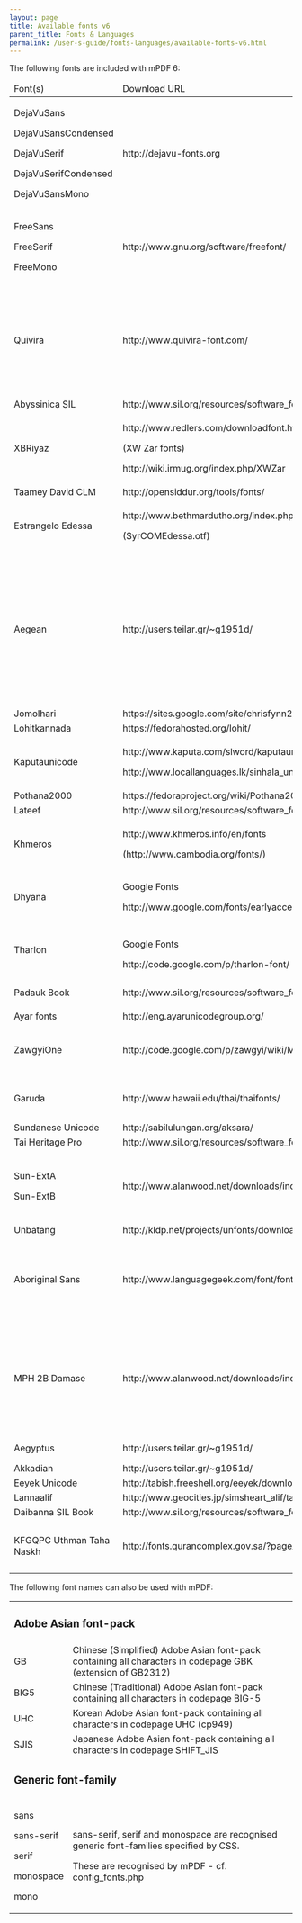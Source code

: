 ```yaml
---
layout: page
title: Available fonts v6
parent_title: Fonts & Languages
permalink: /user-s-guide/fonts-languages/available-fonts-v6.html
---
```


<div id="bpmbook" class="bpmbook" style="direction:ltr;">
<div class="topic_user_field">
<div id="U0">
<p>The following fonts are included with mPDF 6:</p>
<table class="bpmTopic"> <thead>
<tr>
<td>Font(s)</td>
<td>Download URL</td>
<td>Copyright / License

</td>
<td>Coverage</td>
</tr>
</thead> <tbody>
<tr>
<td>
<p>DejaVuSans</p>
<p>DejaVuSansCondensed</p>
<p>DejaVuSerif</p>
<p>DejaVuSerifCondensed</p>
<p>DejaVuSansMono</p>
</td>
<td>http://dejavu-fonts.org</td>
<td>
<p>© Bitstream</p>
<p>http://dejavu-fonts.org/wiki/License</p>
</td>
<td>[Numerous]</td>
</tr>
<tr>
<td>
<p>FreeSans</p>
<p>FreeSerif</p>
<p>FreeMono</p>
</td>
<td>http://www.gnu.org/software/freefont/</td>
<td>
<p>GNU GPL v3</p>
</td>
<td>
<p>[Numerous incl. Indic]</p>
</td>
</tr>
<tr>
<td>Quivira</td>
<td>http://www.quivira-font.com/</td>
<td>
<p><i><span>free for any use</span></i></p>
</td>
<td>
<p>Coptic</p>
<p>Buhid</p>
<p>Tagalog</p>
<p>Tagbanwa</p>
<p>Lisu</p>
</td>
</tr>
<tr>
<td>Abyssinica SIL</td>
<td>http://www.sil.org/resources/software_fonts/abyssinica-sil</td>
<td><a href="http://scripts.sil.org/ofl" target="_blank">SIL Open Font License</a></td>
<td>Ethiopic</td>
</tr>
<tr>
<td>XBRiyaz</td>
<td>
<p>http://www.redlers.com/downloadfont.html</p>
<p>(<span>XW Zar fonts)</span></p>
<p><span>http://wiki.irmug.org/index.php/XWZar</span></p>
</td>
<td><a href="http://scripts.sil.org/ofl" target="_blank">SIL Open Font License</a></td>
<td>Arabic</td>
</tr>
<tr>
<td>Taamey David CLM

</td>
<td>http://opensiddur.org/tools/fonts/</td>
<td>GNU GPL 2 

</td>
<td>Hebrew</td>
</tr>
<tr>
<td>
<p>Estrangelo Edessa</p>
</td>
<td>
<p>http://www.bethmardutho.org/index.php/resources/fonts.html</p>
<p>(SyrCOMEdessa.otf)</p>
</td>
<td>Adapted licence (free to use/share)

</td>
<td>Syriac</td>
</tr>
<tr>
<td>Aegean</td>
<td>http://users.teilar.gr/~g1951d/</td>
<td><i><span>free for any use</span></i></td>
<td>
<p>Carian</p>
<p>Lycian</p>
<p>Lydian</p>
<p>Phoenecian</p>
<p>Ugaritic</p>
<p>Linear B</p>
<p>Old Italic</p>
</td>
</tr>
<tr>
<td>Jomolhari</td>
<td>https://sites.google.com/site/chrisfynn2/home/fonts/jomolhari</td>
<td><a href="http://scripts.sil.org/ofl" target="_blank">SIL Open Font License</a></td>
<td>Tibetan</td>
</tr>
<tr>
<td>Lohitkannada</td>
<td>https://fedorahosted.org/lohit/ 

</td>
<td><a href="http://scripts.sil.org/ofl" target="_blank">SIL Open Font License</a> 

</td>
<td>Kannada</td>
</tr>
<tr>
<td>Kaputaunicode</td>
<td>
<p>http://www.kaputa.com/slword/kaputaunicode.htm</p>
<p>http://www.locallanguages.lk/sinhala_unicode_converters</p>
</td>
<td>
<p>Free</p>
<p>Sri Lanka Web Community Center</p>
</td>
<td>Sinhala</td>
</tr>
<tr>
<td>Pothana2000</td>
<td>https://fedoraproject.org/wiki/Pothana2000_fonts</td>
<td>GNU GPL v2+</td>
<td>Telugu</td>
</tr>
<tr>
<td>Lateef</td>
<td>http://www.sil.org/resources/software_fonts/lateef</td>
<td><a href="http://scripts.sil.org/ofl" target="_blank">SIL Open Font License</a></td>
<td>Sindhi</td>
</tr>
<tr>
<td>Khmeros</td>
<td>
<p>http://www.khmeros.info/en/fonts</p>
<p>(http://www.cambodia.org/fonts/)</p>
</td>
<td>LGPL Licence

</td>
<td>Khmer</td>
</tr>
<tr>
<td>Dhyana</td>
<td>
<p>Google Fonts</p>
<p>http://www.google.com/fonts/earlyaccess</p>
</td>
<td><a href="http://scripts.sil.org/ofl" target="_blank">SIL Open Font License</a> 

</td>
<td>Lao</td>
</tr>
<tr>
<td>Tharlon</td>
<td>
<p>Google Fonts</p>
http://code.google.com/p/tharlon-font/</td>
<td><a href="http://scripts.sil.org/ofl" target="_blank">SIL Open Font License</a></td>
<td>
<p>Myanmar</p>
<p>Tai Le</p>
</td>
</tr>
<tr>
<td>Padauk Book

</td>
<td>http://www.sil.org/resources/software_fonts/padauk</td>
<td><a href="http://scripts.sil.org/ofl" target="_blank">SIL Open Font License</a></td>
<td>
<p>Myanmar</p>
</td>
</tr>
<tr>
<td>Ayar fonts</td>
<td>http://eng.ayarunicodegroup.org/</td>
<td><a href="http://scripts.sil.org/ofl" target="_blank">SIL Open Font License</a> 

</td>
<td>Myanmar</td>
</tr>
<tr>
<td>ZawgyiOne</td>
<td>http://code.google.com/p/zawgyi/wiki/MyanmarFontDownload</td>
<td>
<p>Freely available.</p>
<p>No licence information available</p>
</td>
<td>
<p>Myanmar</p>
</td>
</tr>
<tr>
<td>
<p>Garuda</p>
</td>
<td>http://www.hawaii.edu/thai/thaifonts/</td>
<td>
<p>Freely available.</p>
No licence information available</td>
<td>Thai</td>
</tr>
<tr>
<td>Sundanese Unicode</td>
<td>http://sabilulungan.org/aksara/</td>
<td>GNU GPL

</td>
<td>Sundanese</td>
</tr>
<tr>
<td>Tai Heritage Pro</td>
<td>http://www.sil.org/resources/software_fonts/tai-heritage-pro</td>
<td><a href="http://scripts.sil.org/ofl" target="_blank">SIL Open Font License</a></td>
<td>Tai Viet</td>
</tr>
<tr>
<td>
<p>Sun-ExtA</p>
<p>Sun-ExtB</p>
</td>
<td>http://www.alanwood.net/downloads/index.html</td>
<td>Freeware

(Beijing ZhongYi Electronics Co)</td>
<td>
<p>Chinese</p>
<p>Japanese</p>
<p>Runic</p>
</td>
</tr>
<tr>
<td>Unbatang</td>
<td>http://kldp.net/projects/unfonts/download</td>
<td>GNU GPL

</td>
<td>Korean</td>
</tr>
<tr>
<td>
<p>Aboriginal Sans</p>
</td>
<td>http://www.languagegeek.com/font/fontdownload.html 

</td>
<td>
<p>GNU GPL 3</p>
<p>&nbsp;</p>
</td>
<td>
<p>Cree</p>
<p>Canadian Aboriginal</p>
<p>Inuktuit</p>
</td>
</tr>
<tr>
<td>MPH 2B Damase</td>
<td>http://www.alanwood.net/downloads/index.html</td>
<td>(Public domain) 

</td>
<td>
<p>Glagolitic</p>
<p>Shavian</p>
<p>Osmanya</p>
<p>Kharoshthi</p>
<p>Deseret</p>
</td>
</tr>
<tr>
<td>Aegyptus</td>
<td>http://users.teilar.gr/~g1951d/</td>
<td><i><span>free for any use</span></i></td>
<td>Egyptian Hieroglyphs</td>
</tr>
<tr>
<td>Akkadian</td>
<td>http://users.teilar.gr/~g1951d/</td>
<td><i><span>free for any use</span></i></td>
<td>Cuneiforn</td>
</tr>
<tr>
<td>Eeyek Unicode</td>
<td>http://tabish.freeshell.org/eeyek/download.html</td>
<td>Freeware</td>
<td>Meetei Mayek</td>
</tr>
<tr>
<td>Lannaalif</td>
<td>http://www.geocities.jp/simsheart_alif/taithamunicode.html</td>
<td>(Unclear)</td>
<td>Tai Tham</td>
</tr>
<tr>
<td>Daibanna SIL Book</td>
<td>http://www.sil.org/resources/software_fonts/dai-banna-sil</td>
<td><a href="http://scripts.sil.org/ofl" target="_blank">SIL Open Font License</a></td>
<td>New Tai Lue</td>
</tr>
<tr>
<td>KFGQPC Uthman Taha Naskh

</td>
<td>http://fonts.qurancomplex.gov.sa/?page_id=42</td>
<td><a href="http://scripts.sil.org/ofl" target="_blank">https://www.ohloh.net/licenses/KFGQPC</a></td>
<td>
<p>Arabic</p>
<p>(Koran/Quran)</p>
</td>
</tr>
</tbody> </table>
<p>The following font names can also be used with mPDF:</p>
<table class="bpmTopic"> <tbody>
<tr>
<td colspan="2">
<h3>Adobe Asian font-pack</h3>
</td>
</tr>
<tr>
<td>
<p>GB</p>
</td>
<td>Chinese (Simplified) Adobe Asian font-pack containing all characters in codepage GBK (extension of GB2312)</td>
</tr>
<tr>
<td>BIG5</td>
<td>Chinese (Traditional) Adobe Asian font-pack containing all characters in codepage BIG-5</td>
</tr>
<tr>
<td>UHC</td>
<td>Korean Adobe Asian font-pack containing all characters in codepage UHC (cp949)</td>
</tr>
<tr>
<td>SJIS</td>
<td>Japanese Adobe Asian font-pack containing all characters in codepage SHIFT_JIS</td>
</tr>
<tr>
<td colspan="2">
<h3>Generic font-family</h3>
</td>
</tr>
<tr>
<td>
<p>sans</p>
<p>sans-serif</p>
<p>serif</p>
<p>monospace</p>
<p>mono</p>
</td>
<td>
<p>sans-serif, serif and monospace are recognised generic font-families specified by CSS.</p>
<p>These are recognised by mPDF - cf. <span class="filename">config_fonts.php</span></p>
</td>
</tr>
</tbody> </table>
</div>
</div>

